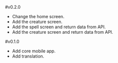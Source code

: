 #v0.2.0

- Change the home screen.
- Add the creature screen.
- Add the spell screen and return data from API.
- Add the creature screen and return data from API.

#v0.1.0

- Add core mobile app.
- Add translation.